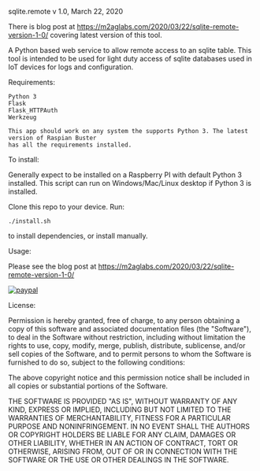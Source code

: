 sqlite.remote v 1.0, March 22, 2020

There is blog post at https://m2aglabs.com/2020/03/22/sqlite-remote-version-1-0/ covering
latest version of this tool.

A Python based web service to allow remote access to an sqlite table. This tool is
intended to be used for light duty access of sqlite databases used in IoT devices
for logs and configuration.

Requirements: 

    Python 3
    Flask
    Flask_HTTPAuth
    Werkzeug

    This app should work on any system the supports Python 3. The latest version of Raspian Buster
    has all the requirements installed.
    

To install:

Generally expect to be installed on a Raspberry PI with default Python 3 installed. 
This script can run on Windows/Mac/Linux desktop if Python 3 is installed.  

Clone this repo to your device. Run: 
    
    ./install.sh 

to install dependencies, or install manually. 

Usage:

Please see the blog post at https://m2aglabs.com/2020/03/22/sqlite-remote-version-1-0/

[![paypal](https://www.paypalobjects.com/en_US/i/btn/btn_donateCC_LG.gif)]("https://www.paypal.com/cgi-bin/webscr?cmd=_s-xclick&amp;hosted_button_id=7ECSJ6V76DM6Q&amp;source=url")

License:

Permission is hereby granted, free of charge, to any person obtaining a copy of this software and associated documentation files (the "Software"), to deal in the Software without restriction, including without limitation the rights to use, copy, modify, merge, publish, distribute, sublicense, and/or sell copies of the Software, and to permit persons to whom the Software is furnished to do so, subject to the following conditions:

The above copyright notice and this permission notice shall be included in all copies or substantial portions of the Software.

THE SOFTWARE IS PROVIDED "AS IS", WITHOUT WARRANTY OF ANY KIND, EXPRESS OR IMPLIED, INCLUDING BUT NOT LIMITED TO THE WARRANTIES OF MERCHANTABILITY, FITNESS FOR A PARTICULAR PURPOSE AND NONINFRINGEMENT. IN NO EVENT SHALL THE AUTHORS OR COPYRIGHT HOLDERS BE LIABLE FOR ANY CLAIM, DAMAGES OR OTHER LIABILITY, WHETHER IN AN ACTION OF CONTRACT, TORT OR OTHERWISE, ARISING FROM, OUT OF OR IN CONNECTION WITH THE SOFTWARE OR THE USE OR OTHER DEALINGS IN THE SOFTWARE.
